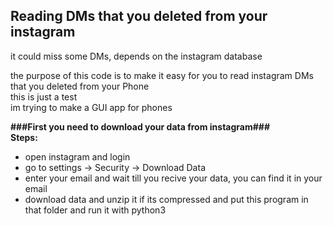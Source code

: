 
<h2>Reading DMs that you deleted from your instagram</h2>
it could miss some DMs, depends on the instagram database</br>

the purpose of this code is to make it easy for you to read instagram DMs that you deleted from your Phone</br>
this is just a test</br>
im trying to make a GUI app for phones</br>

<b>###First you need to download your data from instagram###</b></br>
<b>Steps:</b>
- open instagram and login
- go to settings -> Security -> Download Data
- enter your email and wait till you recive your data, you can find it in your email
- download data and unzip it if its compressed and put this program in that folder and run it with python3
